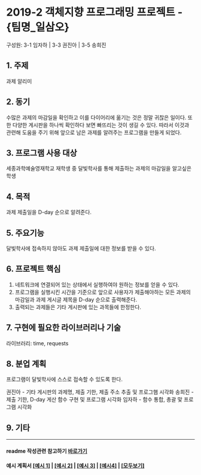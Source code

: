 # 2019-2 객체지향 프로그래밍 프로젝트 - **{팀명_일삼오}**
구성원: 3-1 임자하 | 3-3 권진아 | 3-5 송희진

## 1. 주제
과제 알리미

## 2. 동기
수많은 과제의 마감일을 확인하고 이를 다이어리에 옮기는 것은 정말 귀찮은 일이다. 또한 다양한 게시판을 하나씩 확인하다 보면 빠뜨리는 것이 생길 수 있다. 따라서 이것과 관련해 도움을 주기 위해 앞으로 남은 과제를 알려주는 프로그램을 만들게 되었다. 

## 3. 프로그램 사용 대상
세종과학예술영재학교 재학생 중 달빛학사를 통해 제출하는 과제의 마감일을 알고싶은 학생

## 4. 목적
과제 제출일을 D-day 순으로 알려준다. 

## 5. 주요기능
달빛학사에 접속하지 않아도 과제 제출일에 대한 정보를 받을 수 있다. 

## 6. 프로젝트 핵심
1) 네트워크에 연결되어 있는 상태에서 실행하여야 원하는 정보를 얻을 수 있다. 
2) 프로그램을 실행시킨 시간을 기준으로 앞으로 사용자가 제출해야하는 모든 과제의 마감일과 과제 게시글 제목을 D-day 순으로 출력해준다.
3) 출력되는 과제들은 기타 게시판에 있는 과목들에 한정한다. 

## 7. 구현에 필요한 라이브러리나 기술
라이브러리: time, requests

## 8. **분업 계획**
프로그램이 달빛학사에 스스로 접속할 수 있도록 한다. 

권진아 - 기타 게시판의 과제명, 제출 기한, 제출 주소 추출 및 프로그햄 시각화
송희진 - 제출 기한, D-day 게산 함수 구현 및 프로그램 시각화
임자하 - 함수 통합, 총괄 맟 프로그램 시각화

## 9. 기타

<hr>

#### readme 작성관련 참고하기 [바로가기](https://heropy.blog/2017/09/30/markdown/)

#### 예시 계획서 [[예시 1]](https://docs.google.com/document/d/1hcuGhTtmiTUxuBtr3O6ffrSMahKNhEj33woE02V-84U/edit?usp=sharing) | [[예시 2]](https://docs.google.com/document/d/1FmxTZvmrroOW4uZ34Xfyyk9ejrQNx6gtsB6k7zOvHYE/edit?usp=sharing) | [[예시 3]](https://github.com/goldmango328/2018-OOP-Python-Light) | [[예시4]](https://github.com/ssy05468/2018-OOP-Python-lightbulb) | [[모두보기]](https://github.com/kadragon/oop_project_ex/network/members)
